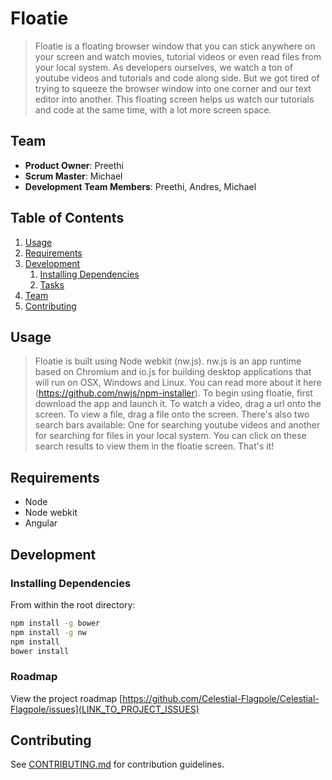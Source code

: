 # Floatie

> Floatie is a floating browser window that you can stick anywhere on your screen and watch movies, tutorial videos or even read files from your local system. As developers ourselves, we watch a ton of youtube videos and tutorials and code along side. But we got tired of trying to squeeze the browser window into one corner and our text editor into another. This floating screen helps us watch our tutorials and code at the same time, with a lot more screen space. 

## Team

  - __Product Owner__: Preethi 
  - __Scrum Master__: Michael
  - __Development Team Members__: Preethi, Andres, Michael

## Table of Contents

1. [Usage](#Usage)
1. [Requirements](#requirements)
1. [Development](#development)
    1. [Installing Dependencies](#installing-dependencies)
    1. [Tasks](#tasks)
1. [Team](#team)
1. [Contributing](#contributing)

## Usage

> Floatie is built using Node webkit (nw.js). nw.js is an app runtime based on Chromium and io.js for building desktop applications that will run on OSX, Windows and Linux. You can read more about it here (https://github.com/nwjs/npm-installer).
To begin using floatie, first download the app and launch it. To watch a video, drag a url onto the screen. To view a file, drag a file onto the screen. There's also two search bars available: One for searching youtube videos and another for searching for files in your local system. You can click on these search results to view them in the floatie screen. That's it!

## Requirements

- Node
- Node webkit
- Angular

## Development

### Installing Dependencies

From within the root directory:

```sh
npm install -g bower
npm install -g nw
npm install
bower install
```

### Roadmap

View the project roadmap [https://github.com/Celestial-Flagpole/Celestial-Flagpole/issues](LINK_TO_PROJECT_ISSUES)

## Contributing

See [CONTRIBUTING.md](CONTRIBUTING.md) for contribution guidelines.
